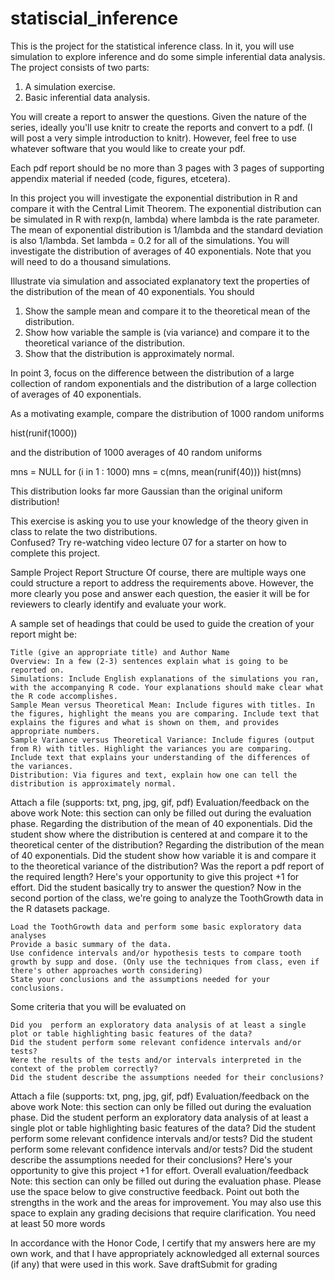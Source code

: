 # statiscial_inference

This is the project for the statistical inference class. In it, you will use simulation to explore inference and do some simple inferential data analysis. The project consists of two parts:

1. A simulation exercise.
2. Basic inferential data analysis.

You will create a report to answer the questions. Given the nature of the series, ideally you'll use knitr to create the reports and convert to a pdf. (I will post a very simple introduction to knitr). However, feel free to use whatever software that you would like to create your pdf. 

Each pdf report should be no more than 3 pages with 3 pages of supporting appendix material if needed (code, figures, etcetera).  







In this project you will investigate the exponential distribution in R and compare it with the Central Limit Theorem. The exponential distribution can be simulated in R with rexp(n, lambda) where lambda is the rate parameter. The mean of exponential distribution is 1/lambda and the standard deviation is also 1/lambda. Set lambda = 0.2 for all of the simulations. You will investigate the distribution of averages of 40 exponentials. Note that you will need to do a thousand simulations.

Illustrate via simulation and associated explanatory text the properties of the distribution of the mean of 40 exponentials.  You should
1. Show the sample mean and compare it to the theoretical mean of the distribution.
2. Show how variable the sample is (via variance) and compare it to the theoretical variance of the distribution.
3. Show that the distribution is approximately normal.

In point 3, focus on the difference between the distribution of a large collection of random exponentials and the distribution of a large collection of averages of 40 exponentials. 

As a motivating example, compare the distribution of 1000 random uniforms

hist(runif(1000))

and the distribution of 1000 averages of 40 random uniforms

mns = NULL
for (i in 1 : 1000) mns = c(mns, mean(runif(40)))
hist(mns)

This distribution looks far more Gaussian than the original uniform distribution!


This exercise is asking you to use your knowledge of the theory given in class to relate the two distributions.  
Confused?  Try re-watching video lecture 07 for a starter on how to complete this project.


Sample Project Report Structure
Of course, there are multiple ways one could structure a report to address the requirements above.  However, the more clearly you pose and answer each question, the easier it will be for reviewers to clearly identify and evaluate your work.

A sample set of headings that could be used to guide the creation of your report might be:

    Title (give an appropriate title) and Author Name
    Overview: In a few (2-3) sentences explain what is going to be reported on.
    Simulations: Include English explanations of the simulations you ran, with the accompanying R code. Your explanations should make clear what the R code accomplishes.
    Sample Mean versus Theoretical Mean: Include figures with titles. In the figures, highlight the means you are comparing. Include text that explains the figures and what is shown on them, and provides appropriate numbers.
    Sample Variance versus Theoretical Variance: Include figures (output from R) with titles. Highlight the variances you are comparing. Include text that explains your understanding of the differences of the variances.
    Distribution: Via figures and text, explain how one can tell the distribution is approximately normal. 

Attach a file (supports: txt, png, jpg, gif, pdf)
Evaluation/feedback on the above work
Note: this section can only be filled out during the evaluation phase.
Regarding the distribution of the mean of 40 exponentials. Did the student show where the distribution is centered at and compare it  to the theoretical center of the distribution?
Regarding the distribution of the mean of 40 exponentials. Did the student show how variable it is and compare it to the theoretical variance of the distribution?
Was the report a pdf report of the required length?
Here's your opportunity to give this project +1 for effort. Did the student basically try to answer the question?
Now in the second portion of the class, we're going to analyze the ToothGrowth data in the R datasets package. 

    Load the ToothGrowth data and perform some basic exploratory data analyses 
    Provide a basic summary of the data.
    Use confidence intervals and/or hypothesis tests to compare tooth growth by supp and dose. (Only use the techniques from class, even if there's other approaches worth considering)
    State your conclusions and the assumptions needed for your conclusions. 

Some criteria that you will be evaluated on

    Did you  perform an exploratory data analysis of at least a single plot or table highlighting basic features of the data?
    Did the student perform some relevant confidence intervals and/or tests?
    Were the results of the tests and/or intervals interpreted in the context of the problem correctly? 
    Did the student describe the assumptions needed for their conclusions?

Attach a file (supports: txt, png, jpg, gif, pdf)
Evaluation/feedback on the above work
Note: this section can only be filled out during the evaluation phase.
Did the student perform an exploratory data analysis of at least a single plot or table highlighting basic features of the data?
Did the student perform some relevant confidence intervals and/or tests?
Did the student perform some relevant confidence intervals and/or tests?
Did the student describe the assumptions needed for their conclusions?
Here's your opportunity to give this project +1 for effort. 
Overall evaluation/feedback
Note: this section can only be filled out during the evaluation phase.
Please use the space below to give constructive feedback. Point out both the strengths in the work and the areas for improvement. You may also use this space to explain any grading decisions that require clarification.
You need at least 50 more words

 In accordance with the Honor Code, I certify that my answers here are my own work, and that I have appropriately acknowledged all external sources (if any) that were used in this work.
Save draftSubmit for grading
